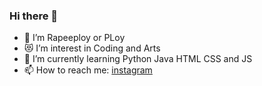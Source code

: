 ### Hi there 👋
- 🔭 I’m Rapeeploy or PLoy
- 😻 I’m interest in Coding and Arts
- 🌱 I’m currently learning Python Java HTML CSS and JS
- 📫 How to reach me: [instagram](https://www.instagram.com/rapeeplxy/)
